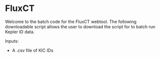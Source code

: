 # FluxCT

Welcome to the batch code for the FluxCT webtool. The following downloadable script allows the user to download the script for to batch run Kepler ID data. 

Inputs: 
- A .csv file of KIC IDs 
